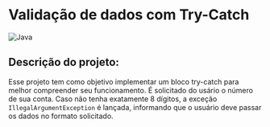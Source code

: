 # Validação de dados com Try-Catch

![Java](https://img.shields.io/badge/java-%23ED8B00.svg?style=for-the-badge&logo=openjdk&logoColor=white)
## Descrição do projeto:

Esse projeto tem como objetivo implementar um bloco try-catch para melhor compreender seu funcionamento. É solicitado do usário o número de sua conta. Caso não tenha exatamente 8 dígitos, a exceção `IllegalArgumentException` é lançada, informando que o usuário deve passar os dados no formato solicitado.
